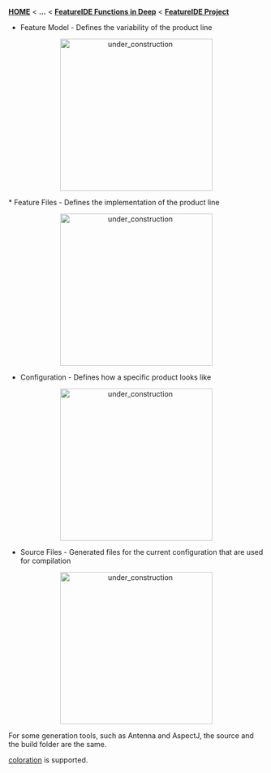 <!-- Breadcrumb -->
[**HOME**](https://github.com/tthuem/FeatureIDE/wiki) < **...** < [**FeatureIDE Functions in Deep**](https://github.com/tthuem/FeatureIDE/wiki/FeatureIDE-Functions-in-Deep) < [**FeatureIDE Project**](https://github.com/tthuem/FeatureIDE/wiki/FeatureIDE-Project)

<!-- Introduction -->
* Feature Model - Defines the variability of the product line
			
<td width="265px"><p align="center">
<img height="300" alt="under_construction" src="https://github.com/tthuem/FeatureIDE/wiki/Assets/FeatureIDEProject/FeatureModel.PNG">
</p></td>
* Feature Files - Defines the implementation of the product line

<td width="265px"><p align="center">
<img height="300" alt="under_construction" src="https://github.com/tthuem/FeatureIDE/wiki/Assets/FeatureIDEProject/SourceFile.PNG">
</p></td>

* Configuration - Defines how a specific product looks like

<td width="265px"><p align="center">
<img height="300" alt="under_construction" src="https://github.com/tthuem/FeatureIDE/wiki/Assets/FeatureIDEProject/Configuration.PNG">
</p></td>

* Source Files - Generated files for the current configuration that are used for compilation

<td width="265px"><p align="center">
  <img height="300" alt="under_construction" src="https://github.com/tthuem/FeatureIDE/wiki/Assets/FeatureIDEProject/Build.PNG">
</p></td>

For some generation tools, such as Antenna and AspectJ, the source and the build folder are the same.

[coloration](https://github.com/tthuem/FeatureIDE/wiki/Coloration) is supported.